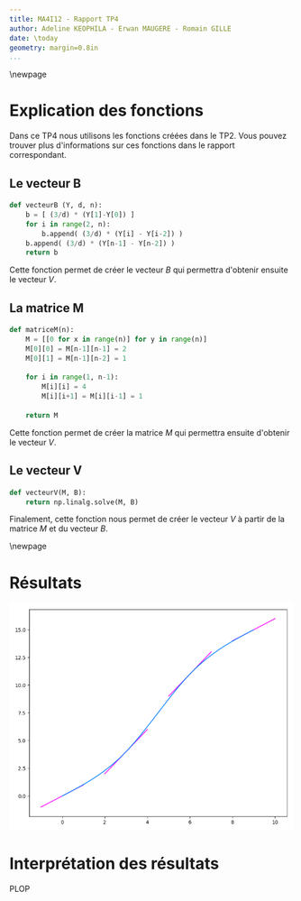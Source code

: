 ```yaml
---
title: MA4I12 - Rapport TP4
author: Adeline KEOPHILA - Erwan MAUGERE - Romain GILLE
date: \today
geometry: margin=0.8in
...
```


\newpage


# Explication des fonctions

Dans ce TP4 nous utilisons les fonctions créées dans le TP2. Vous pouvez
trouver plus d'informations sur ces fonctions dans le rapport correspondant.


## Le vecteur B

```python
def vecteurB (Y, d, n):
    b = [ (3/d) * (Y[1]-Y[0]) ]
    for i in range(2, n):
        b.append( (3/d) * (Y[i] - Y[i-2]) )
    b.append( (3/d) * (Y[n-1] - Y[n-2]) )
    return b
```

Cette fonction permet de créer le vecteur $B$ qui permettra d'obtenir ensuite
le vecteur $V$.


## La matrice M

```python
def matriceM(n):
    M = [[0 for x in range(n)] for y in range(n)]
    M[0][0] = M[n-1][n-1] = 2
    M[0][1] = M[n-1][n-2] = 1

    for i in range(1, n-1):
        M[i][i] = 4
        M[i][i+1] = M[i][i-1] = 1

    return M
```

Cette fonction permet de créer la matrice $M$ qui permettra ensuite d'obtenir
le vecteur $V$.

## Le vecteur V

```python
def vecteurV(M, B):
    return np.linalg.solve(M, B)
```

Finalement, cette fonction nous permet de créer le vecteur $V$ à partir de la
matrice $M$ et du vecteur $B$.

\newpage

# Résultats

![Spline](img/spline.png)

# Interprétation des résultats

PLOP
